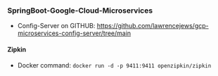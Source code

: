 ### SpringBoot-Google-Cloud-Microservices
- Config-Server on GITHUB: https://github.com/lawrencejews/gcp-microservices-config-server/tree/main
#### Zipkin
- Docker command: `docker run -d -p 9411:9411 openzipkin/zipkin`